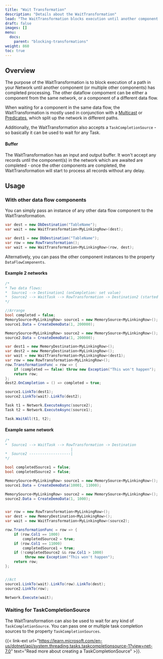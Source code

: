 ```yaml
---
title: "Wait Transformation"
description: "Details about the WaitTransformation"
lead: "The WaitTransformation blocks execution until another component in the network has completed processing all records."
draft: false
images: []
menu:
  docs:
    parent: "blocking-transformations"
weight: 860
toc: true
---
```



## Overview

The purpose of the WaitTransformation is to block execution of a path in your Network until another component (or multiple other components) has completed processing. The other dataflow compoment can be either a component from the same network, or a component of a different data flow. 

When waiting for a component in the same data flow, the WaitTransformation is mostly used in conjunction with a [Multicast](../../transformations/multicast) or [Predicates](../../getting-started/linking/#predicates), which split up the network in different paths. 

Additionally, the WaitTransformation also accepts a `TaskCompletionSource` - so basically it can be used to wait for any Task. 

#### Buffer 

The WaitTransformation has an input and output buffer. It won't accept any records until the component(s) in the network which are awaited are completed - once the other components are completed, the WaitTransformation will start to process all records without any delay. 

## Usage 

### With other data flow components

You can simply pass an instance of any other data flow component to the WaitTransformation. 

```C#
var dest = new DbDestination("TableName");
var wait = new WaitTransformation<MyLinkingRow>(dest);
```

```C#
var dest1 = new DbDestination("TableName");
var row = new RowTransformation();
var wait = new WaitTransformation<MyLinkingRow>(row, dest);
```

Alternatively, you can pass the other component instances to the property `DataFlowComponents`. 

#### Example 2 networks

```C#
/*    
* Two data flows:         
*  Source1 --> Destination1 (onCompletion: set value)
*  Source2 --> WaitTask --> RowTransformation -> Destination2 (started first)
*/

//Arrange
bool completed = false;
MemorySource<MyLinkingRow> source1 = new MemorySource<MyLinkingRow>();
source1.Data = CreateDemoData(1, 200000);

MemorySource<MyLinkingRow> source2 = new MemorySource<MyLinkingRow>();
source2.Data = CreateDemoData(1, 200000);

var dest1 = new MemoryDestination<MyLinkingRow>();
var dest2 = new MemoryDestination<MyLinkingRow>();
var wait = new WaitTransformation<MyLinkingRow>(dest1);
var row = new RowTransformation<MyLinkingRow>();
row.TransformationFunc = row => {
    if (completed == false) throw new Exception("This won't happen");
    return row;
};
dest2.OnCompletion = () => completed = true;

source1.LinkTo(dest1);
source2.LinkTo(wait).LinkTo(dest2);

Task t1 = Network.ExecuteAsync(source2);
Task t2 = Network.ExecuteAsync(source1);

Task.WaitAll(t1, t2);
```

#### Example same network

```C#
/*             
*  Source1 --> WaitTask --> RowTransformation -> Destination
                              |
*  Source2 -------------------|
*/

bool completedSource1 = false;
bool completedSource2 = false;

MemorySource<MyLinkingRow> source1 = new MemorySource<MyLinkingRow>();
source1.Data = CreateDemoData(10001, 11000);

MemorySource<MyLinkingRow> source2 = new MemorySource<MyLinkingRow>();
source2.Data = CreateDemoData(1, 1000);


var row = new RowTransformation<MyLinkingRow>();
var dest = new MemoryDestination<MyLinkingRow>();
var wait = new WaitTransformation<MyLinkingRow>(source2);

row.TransformationFunc = row => {
    if (row.Col1 == 1000)
        completedSource2 = true;
    if (row.Col1 == 11000)
        completedSource1 = true;
    if (!completedSource2 && row.Col1 > 1000)
         throw new Exception("This won't happen");
    return row;
};


//Act
source1.LinkTo(wait).LinkTo(row).LinkTo(dest);
source2.LinkTo(row);

Network.Execute(wait);
```

### Waiting for TaskCompletionSource

The WaitTransformation can also be used to wait for any kind of `TaskCompletionSource`. You can pass one or multiple task completion sources to the property `TaskCompletionSources`. 

{{< link-ext url="https://learn.microsoft.com/en-us/dotnet/api/system.threading.tasks.taskcompletionsource-1?view=net-7.0" text="Read more about creating a TaskCompletionSource" >}}.
